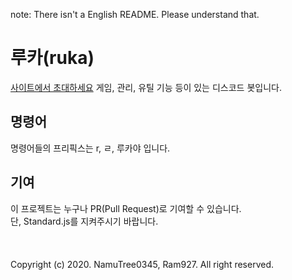 note: There isn't a English README. Please understand that.
# 루카(ruka)
[사이트에서 초대하세요](https://rukabot.ga)
게임, 관리, 유틸 기능 등이 있는 디스코드 봇입니다.
## 명령어
명령어들의 프리픽스는 r, ㄹ, 루카야 입니다.
## 기여
이 프로젝트는 누구나 PR(Pull Request)로 기여할 수 있습니다.\
단, Standard.js를 지켜주시기 바랍니다.\
\
\
\
Copyright (c) 2020. NamuTree0345, Ram927. All right reserved.